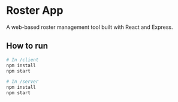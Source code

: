# Roster App

A web-based roster management tool built with React and Express.

## How to run

```bash
# In /client
npm install
npm start

# In /server
npm install
npm start
